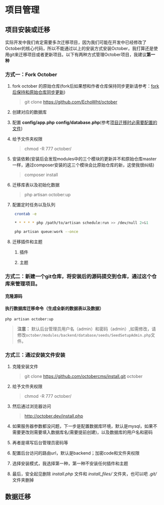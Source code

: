 # 项目管理

## 项目安装或迁移

实际开发中我们肯定需要多次迁移项目，因为我们可能在开发中已经修改了October的核心代码，所以不能通过以上的安装方式安装October，我打算还是使用git来迁移项目或者更新项目。以下有两种方式管理October项目，我建议**第一种**

### 方式一：Fork October

1. fork october 的原始仓库(fork后如果想和作者仓库保持同步更新请参考：[fork后保持和原始仓库同步更新](git-notes.md))

   > git clone https://github.com/EchoWht/october

2. 创建对应的数据库    

3. 配置 **config/app.php** **config/database.php**(参考[项目迁移时必需要配置的文件](common-config.md))

4. 给予文件夹权限

   > chmod -R 777 october/

5. 安装依赖(安装后会发现modules中的三个模块的更新并不和原始仓库master一样，通过composer安装的这三个模块会比原始仓库的新，这使我很纠结)

   > composer install

6. 迁移库表以及初始化数据

   > php artisan october:up

7. 配置定时任务以及队列

   ```bash
    crontab -e
   
    * * * * * php /path/to/artisan schedule:run >> /dev/null 2>&1
   
    php artisan queue:work --once
   ```

8. 迁移插件和主题

   1. 插件

   2. 主题

### 方式二：新建一个git仓库，将安装后的源码提交到仓库，通过这个仓库来管理项目。

#### 克隆源码

#### 执行数据库迁移命令（生成全新的数据表以及数据）

    php artisan october:up

> **注意：** 默认后台管理员用户名（admin）和密码（admin）,如需修改，请修改`october/modules/backend/database/seeds/SeedSetupAdmin.php`文件。

### 方式三：通过安装文件安装

1. 克隆安装文件

   > git clone https://github.com/octobercms/install.git october

2. 给予文件夹权限

   > chmod -R 777 october/

3. 然后通过浏览器访问

   > http://october.dev/install.php

4. 如果服务器参数都没问题，下一步是配置数据库环境，默认是mysql，如果不需要更改则需要填入数据库名(需要提前创建)，以及数据库的用户名和密码

5. 再者是填写后台管理员密码等

6. 配置后台访问的路由url，默认是backend；加密code和文件夹权限

7. 选择安装模式，我选择第一种，第一种不安装任何插件和主题

8. 最后，安全起见删除 *install.php* 文件和 *install_files/* 文件夹，也可以吧 *.git/* 文件夹删掉

## 数据迁移
